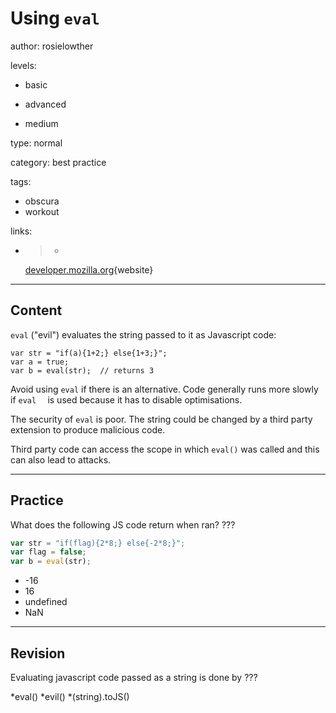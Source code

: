 # Using `eval`
author: rosielowther

levels:

  - basic

  - advanced

  - medium

type: normal

category: best practice

tags:
  - obscura
  - workout

links:

  - >-
    [developer.mozilla.org](https://developer.mozilla.org/en-US/docs/Web/JavaScript/Reference/Global_Objects/eval){website}

---
## Content

`eval` ("evil") evaluates the string passed to it as Javascript code:
```
var str = "if(a){1+2;} else{1+3;}";
var a = true;
var b = eval(str);  // returns 3
```
Avoid using `eval` if there is an alternative. Code generally runs more slowly if `eval  ` is used because it has to disable optimisations. 

The security of `eval` is poor. The string could be changed by a third party extension to produce malicious code.

Third party code can access the scope in which `eval()` was called and this can also lead to attacks.

---
## Practice

What does the following JS code return when ran? ???

```javascript
var str = "if(flag){2*8;} else{-2*8;}";
var flag = false;
var b = eval(str);
```

* -16
* 16
* undefined
* NaN

---
## Revision

Evaluating javascript code passed as a string is done by ???

*eval()
*evil()
*(string).toJS()
